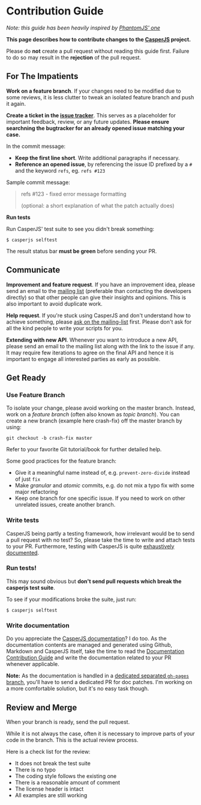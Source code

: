 # Contribution Guide

*Note: this guide has been heavily inspired by [PhantomJS' one](https://github.com/ariya/phantomjs/blob/master/CONTRIBUTING.md)*

**This page describes how to contribute changes to the [CasperJS](http://casperjs.org/) project.**

Please do **not** create a pull request without reading this guide first. Failure to do so may result in the **rejection** of the pull request.

## For The Impatients

**Work on a feature branch**.
If your changes need to be modified due to some reviews, it is less clutter to tweak an isolated feature branch and push it again.

**Create a ticket in the [issue tracker](https://github.com/n1k0/casperjs/issues/)**.
This serves as a placeholder for important feedback, review, or any future updates. **Please ensure searchning the bugtracker for an already opened issue matching your case.**

In the commit message:

* **Keep the first line short**. Write additional paragraphs if necessary.
* **Reference an opened issue**, by referencing the issue ID prefixed by a `#` and the keyword `refs`, eg. `refs #123`

Sample commit message:

> refs #123 - fixed error message formatting
>
> (optional: a short explanation of what the patch actually does)

**Run tests**

Run CasperJS' test suite to see you didn't break something:

    $ casperjs selftest

The result status bar **must be green** before sending your PR.

## Communicate

**Improvement and feature request**. If you have an improvement idea, please send an email to the [mailing list](http://groups.google.com/group/phantomjs) (preferable than contacting the developers directly) so that other people can give their insights and opinions. This is also important to avoid duplicate work.

**Help request**. If you're stuck using CasperJS and don't understand how to achieve something, please [ask on the mailing-list](https://groups.google.com/forum/#!forum/casperjs) first. Please don't ask for all the kind people to write your scripts for you.

**Extending with new API**. Whenever you want to introduce a new API, please send an email to the mailing list along with the link to the issue if any. It may require few iterations to agree on the final API and hence it is important to engage all interested parties as early as possible.

## Get Ready

### Use Feature Branch

To isolate your change, please avoid working on the master branch. Instead, work on a *feature branch* (often also known as *topic branch*). You can create a new branch (example here crash-fix) off the master branch by using:

    git checkout -b crash-fix master

Refer to your favorite Git tutorial/book for further detailed help.

Some good practices for the feature branch:

* Give it a meaningful name instead of, e.g. `prevent-zero-divide` instead of just `fix`
* Make *granular* and *atomic* commits, e.g. do not mix a typo fix with some major refactoring
* Keep one branch for one specific issue. If you need to work on other unrelated issues, create another branch.

### Write tests

CasperJS being partly a testing framework, how irrelevant would be to send a pull request with no test? So, please take the time to write and attach tests to your PR. Furthermore, testing with CasperJS is quite [exhaustively documented](http://casperjs.org/testing.html).

### Run tests!

This may sound obvious but **don't send pull requests which break the casperjs test suite**.

To see if your modifications broke the suite, just run:

    $ casperjs selftest

### Write documentation

Do you appreciate the [CasperJS documentation](http://casperjs.org/)? I do too. As the documentation contents are managed and generated using Github, Markdown and CasperJS itself, take the time to read the [Documentation Contribution Guide](https://github.com/n1k0/casperjs/blob/gh-pages/README.md#casperjs-documentation) and write the documentation related to your PR whenever applicable.

**Note:** As the documentation is handled in a [dedicated separated `gh-pages` branch](https://github.com/n1k0/casperjs/tree/gh-pages), you'll have to send a dedicated PR for doc patches. I'm working on a more comfortable solution, but it's no easy task though.

## Review and Merge

When your branch is ready, send the pull request.

While it is not always the case, often it is necessary to improve parts of your code in the branch. This is the actual review process.

Here is a check list for the review:

* It does not break the test suite
* There is no typo
* The coding style follows the existing one
* There is a reasonable amount of comment
* The license header is intact
* All examples are still working
